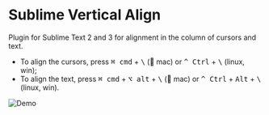 

# Sublime Vertical Align

Plugin for Sublime Text 2 and 3 for alignment in the column of cursors and text.

* To align the cursors, press <kbd>⌘ cmd</kbd> + <kbd>\\</kbd> ( mac) or <kbd>^ Ctrl</kbd> + <kbd>\\</kbd> (linux, win);
* To align the text, press <kbd>⌘ cmd</kbd> + <kbd>⌥ alt</kbd> + <kbd>\\</kbd> ( mac) or <kbd>^ Ctrl</kbd> + <kbd>Alt</kbd> + <kbd>\\</kbd> (linux, win).

![Demo](https://raw.githubusercontent.com/purelabio/sublime-vertical-align/master/demo.gif)
